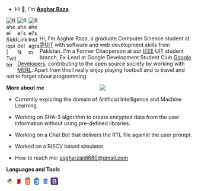 - Hi 👋, I’m  [**Asghar Raza**](https://github.com/Asghar-Raza/Asghar-Raza/edit/main/README.md)  

<a href="https://twitter.com/Asghar_raza_">
  <img align="left" alt="Raheel Siddiqui | Twitter" width="30px" src="https://cdn.jsdelivr.net/npm/simple-icons@v3/icons/twitter.svg" /> 
</a>
<a href="https://www.linkedin.com/in/asghar-raza/">
  <img align="left" alt="Raheel's LinkdeIN" width="30px" src="https://cdn.jsdelivr.net/npm/simple-icons@v3/icons/linkedin.svg" />
</a>
<a href="https://www.instagram.com/__asghar__raza/">
  <img align="left" alt="Raheel's Instagram" width="30px" src="https://cdn.jsdelivr.net/npm/simple-icons@v3/icons/instagram.svg" />
</a>
<br/>
<br/>

Hi, I'm Asghar Raza, a graduate Computer Science student at [@UIT](https://www.uitu.edu.pk/) with software and web development skills from Pakistan. I'm a Former Chairperson at our [IEEE](https://www.ieee.org/) UIT student branch, Ex-Lead at Google Development Student Club [Google Developers](https://developers.google.com/community/gdsc), contributing to the open source society by working with [MERL](https://merledupk.org/). Apart from this I really enjoy playing football and to travel and not to forget about programming.

<img align = right width = "50%" src = https://www.lambdatest.com/resources/images/news24.gif>

**More about me**

- Currently exploring the domain of Artificial Intelligence and Machine Learning.
- Working on SHA-3 algorithm to create encypted data from the user information without using pre-defined libraries.
- Working on a Chat Bot that delivers the RTL file against the user prompt.
- Worked on a RISCV based simulator.

 
- How to reach me: asgharzaidi680@gmail.com

**Languages and Tools**

<code><img height="20" src="https://raw.githubusercontent.com/github/explore/80688e429a7d4ef2fca1e82350fe8e3517d3494d/topics/python/python.png"></code>
<code><img height="20" src="https://raw.githubusercontent.com/github/explore/80688e429a7d4ef2fca1e82350fe8e3517d3494d/topics/scala/scala.png"></code>
<code><img height="20" src="https://raw.githubusercontent.com/github/explore/80688e429a7d4ef2fca1e82350fe8e3517d3494d/topics/html/html.png"></code>
<code><img height="20" src="https://raw.githubusercontent.com/github/explore/80688e429a7d4ef2fca1e82350fe8e3517d3494d/topics/css/css.png"></code>
<code><img height="20" src="https://raw.githubusercontent.com/github/explore/80688e429a7d4ef2fca1e82350fe8e3517d3494d/topics/sql/sql.png"></code>
<code><img height="20" src="https://raw.githubusercontent.com/github/explore/80688e429a7d4ef2fca1e82350fe8e3517d3494d/topics/bootstrap/bootstrap.png"></code>




<!---
Asghar-Raza/Asghar-Raza is a ✨ special ✨ repository because its `README.md` (this file) appears on your GitHub profile.
You can click the Preview link to take a look at your changes.
--->
